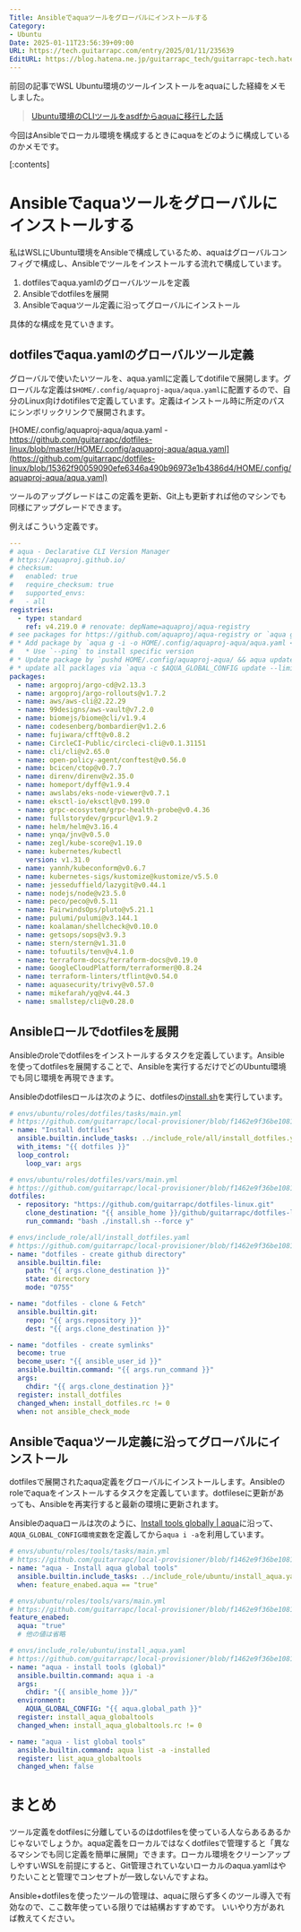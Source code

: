 ```yaml
---
Title: Ansibleでaquaツールをグローバルにインストールする
Category:
- Ubuntu
Date: 2025-01-11T23:56:39+09:00
URL: https://tech.guitarrapc.com/entry/2025/01/11/235639
EditURL: https://blog.hatena.ne.jp/guitarrapc_tech/guitarrapc-tech.hatenablog.com/atom/entry/6802418398319320457
---
```


前回の記事でWSL Ubuntu環境のツールインストールをaquaにした経緯をメモしました。

> [Ubuntu環境のCLIツールをasdfからaquaに移行した話](https://tech.guitarrapc.com/entry/2025/01/10/235851)

今回はAnsibleでローカル環境を構成するときにaquaをどのように構成しているのかメモです。

[:contents]

# Ansibleでaquaツールをグローバルにインストールする

私はWSLにUbuntu環境をAnsibleで構成しているため、aquaはグローバルコンフィグで構成し、Ansibleでツールをインストールする流れで構成しています。

1. dotfilesでaqua.yamlのグローバルツールを定義
2. Ansibleでdotfilesを展開
3. Ansibleでaquaツール定義に沿ってグローバルにインストール

具体的な構成を見ていきます。

## dotfilesでaqua.yamlのグローバルツール定義

グローバルで使いたいツールを、aqua.yamlに定義してdotifileで展開します。グローバルな定義は`$HOME/.config/aquaproj-aqua/aqua.yaml`に配置するので、自分のLinux向けdotifilesで定義しています。定義はインストール時に所定のパスにシンボリックリンクで展開されます。

[HOME/.config/aquaproj-aqua/aqua.yaml - https://github.com/guitarrapc/dotfiles-linux/blob/master/HOME/.config/aquaproj-aqua/aqua.yaml](https://github.com/guitarrapc/dotfiles-linux/blob/15362f90059090efe6346a490b96973e1b4386d4/HOME/.config/aquaproj-aqua/aqua.yaml)

ツールのアップグレードはこの定義を更新、Git上も更新すれば他のマシンでも同様にアップグレードできます。

例えばこういう定義です。

```yaml
---
# aqua - Declarative CLI Version Manager
# https://aquaproj.github.io/
# checksum:
#   enabled: true
#   require_checksum: true
#   supported_envs:
#   - all
registries:
  - type: standard
    ref: v4.219.0 # renovate: depName=aquaproj/aqua-registry
# see packages for https://github.com/aquaproj/aqua-registry or `aqua g`
# * Add package by `aqua g -i -o HOME/.config/aquaproj-aqua/aqua.yaml <pacakge>`
#   * Use `--ping` to install specific version
# * Update package by `pushd HOME/.config/aquaproj-aqua/ && aqua update && popd`
# * update all packlages via `aqua -c $AQUA_GLOBAL_CONFIG update --limit 10`
packages:
  - name: argoproj/argo-cd@v2.13.3
  - name: argoproj/argo-rollouts@v1.7.2
  - name: aws/aws-cli@2.22.29
  - name: 99designs/aws-vault@v7.2.0
  - name: biomejs/biome@cli/v1.9.4
  - name: codesenberg/bombardier@v1.2.6
  - name: fujiwara/cfft@v0.8.2
  - name: CircleCI-Public/circleci-cli@v0.1.31151
  - name: cli/cli@v2.65.0
  - name: open-policy-agent/conftest@v0.56.0
  - name: bcicen/ctop@v0.7.7
  - name: direnv/direnv@v2.35.0
  - name: homeport/dyff@v1.9.4
  - name: awslabs/eks-node-viewer@v0.7.1
  - name: eksctl-io/eksctl@v0.199.0
  - name: grpc-ecosystem/grpc-health-probe@v0.4.36
  - name: fullstorydev/grpcurl@v1.9.2
  - name: helm/helm@v3.16.4
  - name: ynqa/jnv@v0.5.0
  - name: zegl/kube-score@v1.19.0
  - name: kubernetes/kubectl
    version: v1.31.0
  - name: yannh/kubeconform@v0.6.7
  - name: kubernetes-sigs/kustomize@kustomize/v5.5.0
  - name: jesseduffield/lazygit@v0.44.1
  - name: nodejs/node@v23.5.0
  - name: peco/peco@v0.5.11
  - name: FairwindsOps/pluto@v5.21.1
  - name: pulumi/pulumi@v3.144.1
  - name: koalaman/shellcheck@v0.10.0
  - name: getsops/sops@v3.9.3
  - name: stern/stern@v1.31.0
  - name: tofuutils/tenv@v4.1.0
  - name: terraform-docs/terraform-docs@v0.19.0
  - name: GoogleCloudPlatform/terraformer@0.8.24
  - name: terraform-linters/tflint@v0.54.0
  - name: aquasecurity/trivy@v0.57.0
  - name: mikefarah/yq@v4.44.3
  - name: smallstep/cli@v0.28.0
```

## Ansibleロールでdotfilesを展開

Ansibleのroleでdotfilesをインストールするタスクを定義しています。Ansibleを使ってdotfilesを展開することで、Ansibleを実行するだけでどのUbuntu環境でも同じ環境を再現できます。

Ansibleのdotfilesロールは次のように、dotfilesの[install.sh](https://github.com/guitarrapc/dotfiles-linux/blob/master/install.sh)を実行しています。

```yaml
# envs/ubuntu/roles/dotfiles/tasks/main.yml
# https://github.com/guitarrapc/local-provisioner/blob/f1462e9f36be10815ca101c791ab1a7d3098a6fa/envs/ubuntu/roles/dotfiles/tasks/main.yml
- name: "Install dotfiles"
  ansible.builtin.include_tasks: ../include_role/all/install_dotfiles.yaml
  with_items: "{{ dotfiles }}"
  loop_control:
    loop_var: args

# envs/ubuntu/roles/dotfiles/vars/main.yml
# https://github.com/guitarrapc/local-provisioner/blob/f1462e9f36be10815ca101c791ab1a7d3098a6fa/envs/ubuntu/roles/dotfiles/vars/main.yml
dotfiles:
  - repository: "https://github.com/guitarrapc/dotfiles-linux.git"
    clone_destination: "{{ ansible_home }}/github/guitarrapc/dotfiles-linux"
    run_command: "bash ./install.sh --force y"

# envs/include_role/all/install_dotfiles.yaml
# https://github.com/guitarrapc/local-provisioner/blob/f1462e9f36be10815ca101c791ab1a7d3098a6fa/envs/include_role/all/install_dotfiles.yaml
- name: "dotfiles - create github directory"
  ansible.builtin.file:
    path: "{{ args.clone_destination }}"
    state: directory
    mode: "0755"

- name: "dotfiles - clone & Fetch"
  ansible.builtin.git:
    repo: "{{ args.repository }}"
    dest: "{{ args.clone_destination }}"

- name: "dotfiles - create symlinks"
  become: true
  become_user: "{{ ansible_user_id }}"
  ansible.builtin.command: "{{ args.run_command }}"
  args:
    chdir: "{{ args.clone_destination }}"
  register: install_dotfiles
  changed_when: install_dotfiles.rc != 0
  when: not ansible_check_mode
```

## Ansibleでaquaツール定義に沿ってグローバルにインストール

dotfilesで展開されたaqua定義をグローバルにインストールします。Ansibleのroleでaquaをインストールするタスクを定義しています。dotfileseに更新があっても、Ansibleを再実行すると最新の環境に更新されます。

Ansibleのaquaロールは次のように、[Install tools globally | aqua](https://aquaproj.github.io/docs/tutorial/global-config/)に沿って、`AQUA_GLOBAL_CONFIG環境変数`を定義してから`aqua i -a`を利用しています。

```yaml
# envs/ubuntu/roles/tools/tasks/main.yml
# https://github.com/guitarrapc/local-provisioner/blob/f1462e9f36be10815ca101c791ab1a7d3098a6fa/envs/ubuntu/roles/tools/tasks/main.yml#L49-L51
- name: "aqua - Install aqua global tools"
  ansible.builtin.include_tasks: ../include_role/ubuntu/install_aqua.yaml
  when: feature_enabed.aqua == "true"

# envs/ubuntu/roles/tools/vars/main.yml
# https://github.com/guitarrapc/local-provisioner/blob/f1462e9f36be10815ca101c791ab1a7d3098a6fa/envs/ubuntu/roles/tools/vars/main.yml#L1C1-L14C20
feature_enabed:
  aqua: "true"
  # 他の値は省略

# envs/include_role/ubuntu/install_aqua.yaml
# https://github.com/guitarrapc/local-provisioner/blob/f1462e9f36be10815ca101c791ab1a7d3098a6fa/envs/include_role/ubuntu/install_aqua.yaml
- name: "aqua - install tools (global)"
  ansible.builtin.command: aqua i -a
  args:
    chdir: "{{ ansible_home }}/"
  environment:
    AQUA_GLOBAL_CONFIG: "{{ aqua.global_path }}"
  register: install_aqua_globaltools
  changed_when: install_aqua_globaltools.rc != 0

- name: "aqua - list global tools"
  ansible.builtin.command: aqua list -a -installed
  register: list_aqua_globaltools
  changed_when: false
```

# まとめ

ツール定義をdotfilesに分離しているのはdotfilesを使っている人ならあるあるかじゃないでしょうか。aqua定義をローカルではなくdotfilesで管理すると「異なるマシンでも同じ定義を簡単に展開」できます。ローカル環境をクリーンアップしやすいWSLを前提にすると、Git管理されていないローカルのaqua.yamlはやりたいことと管理でコンセプトが一致しないんですよね。

Ansible+dotfilesを使ったツールの管理は、aquaに限らず多くのツール導入で有効なので、ここ数年使っている限りでは結構おすすめです。
いいやり方があれば教えてください。
